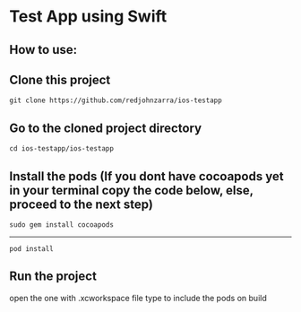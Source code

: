 Test App using Swift
==========================================

How to use:
-----------

Clone this project
------------------
```
git clone https://github.com/redjohnzarra/ios-testapp
```
Go to the cloned project directory
------------------------
```
cd ios-testapp/ios-testapp
```
Install the pods
(If you dont have cocoapods yet in your terminal copy the code below, else, proceed to the next step)
--------------------
```
sudo gem install cocoapods
```
--------------------
```
pod install
```
Run the project
---------------
open the one with .xcworkspace file type to include the pods on build
